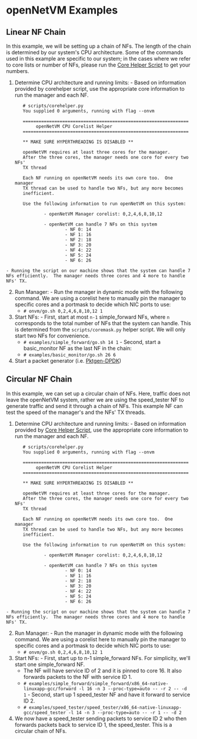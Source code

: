 openNetVM Examples
==

Linear NF Chain
--
In this example, we will be setting up a chain of NFs.  The length of the chain is determined by our system's CPU architecture.  Some of the commands used in this example are specific to our system; in the cases where we refer to core lists or number of NFs, please run the [Core Helper Script][cores] to get your numbers.

  1. Determine CPU architecture and running limits:
    - Based on information provided by corehelper script, use the appropriate core information to run the manager and each NF.

            # scripts/corehelper.py
            You supplied 0 arguments, running with flag --onvm

            ===============================================================
                 openNetVM CPU Corelist Helper
            ===============================================================

            ** MAKE SURE HYPERTHREADING IS DISABLED **

            openNetVM requires at least three cores for the manager.
            After the three cores, the manager needs one core for every two NFs'
            TX thread

            Each NF running on openNetVM needs its own core too.  One manager
            TX thread can be used to handle two NFs, but any more becomes
            inefficient.

            Use the following information to run openNetVM on this system:

                    - openNetVM Manager corelist: 0,2,4,6,8,10,12

                    - openNetVM can handle 7 NFs on this system
                            - NF 0: 14
                            - NF 1: 16
                            - NF 2: 18
                            - NF 3: 20
                            - NF 4: 22
                            - NF 5: 24
                            - NF 6: 26

    - Running the script on our machine shows that the system can handle 7 NFs efficiently.  The manager needs three cores and 4 more to handle NFs' TX.
  2. Run Manager:
    - Run the manager in dynamic mode with the following command.  We are using a corelist here to manually pin the manager to specific cores and a portmask to decide which NIC ports to use:
      - `# onvm/go.sh 0,2,4,6,8,10,12 1`
  3. Start NFs:
    - First, start at most `n-1` simple_forward NFs, where `n` corresponds to the total number of NFs that the system can handle.  This is determined from the `scripts/coremask.py` helper script.  We will only start two NFs for convenience.
      - `# examples/simple_forward/go.sh 14 1`
    - Second, start a basic_monitor NF as the last NF in the chain:
      - `# examples/basic_monitor/go.sh 26 6`
  4. Start a packet generator (i.e. [Pktgen-DPDK][pktgen])

Circular NF Chain
--
In this example, we can set up a circular chain of NFs.  Here, traffic does not leave the openNetVM system, rather we are using the speed_tester NF to generate traffic and send it through a chain of NFs.  This example NF can test the speed of the manager's and the NFs' TX threads.

  1. Determine CPU architecture and running limits:
    - Based on information provided by [Core Helper Script][cores], use the appropriate core information to run the manager and each NF.

            # scripts/corehelper.py
            You supplied 0 arguments, running with flag --onvm

            ===============================================================
                 openNetVM CPU Corelist Helper
            ===============================================================

            ** MAKE SURE HYPERTHREADING IS DISABLED **

            openNetVM requires at least three cores for the manager.
            After the three cores, the manager needs one core for every two NFs'
            TX thread

            Each NF running on openNetVM needs its own core too.  One manager
            TX thread can be used to handle two NFs, but any more becomes
            inefficient.

            Use the following information to run openNetVM on this system:

                    - openNetVM Manager corelist: 0,2,4,6,8,10,12

                    - openNetVM can handle 7 NFs on this system
                            - NF 0: 14
                            - NF 1: 16
                            - NF 2: 18
                            - NF 3: 20
                            - NF 4: 22
                            - NF 5: 24
                            - NF 6: 26

    - Running the script on our machine shows that the system can handle 7 NFs efficiently.  The manager needs three cores and 4 more to handle NFs' TX.
  2. Run Manager:
    - Run the manager in dynamic mode with the following command.  We are using a corelist here to manually pin the manager to specific cores and a portmask to decide which NIC ports to use:
      - `# onvm/go.sh 0,2,4,6,8,10,12 1`
  3. Start NFs:
    - First, start up to n-1 simple_forward NFs.  For simplicity, we'll start one simple_forward NF.
      - The NF will have service ID of 2 and it is pinned to core 16.  It also forwards packets to the NF with service ID 1.
      - `# examples/simple_forward/simple_forward/x86_64-native-linuxapp-gcc/forward -l 16 -n 3 --proc-type=auto -- -r 2 -- -d 1`
    - Second, start up 1 speed_tester NF and have it forward to service ID 2.
      - `# examples/speed_tester/speed_tester/x86_64-native-linuxapp-gcc/speed_tester -l 14 -n 3 --proc-type=auto -- -r 1 -- -d 2`
  4. We now have a speed_tester sending packets to service ID 2 who then forwards packets back to service ID 1, the speed_tester.  This is a circular chain of NFs.


[cores]: scripts/corehelper.py
[pktgen]: https://github.com/pktgen/Pktgen-DPDK